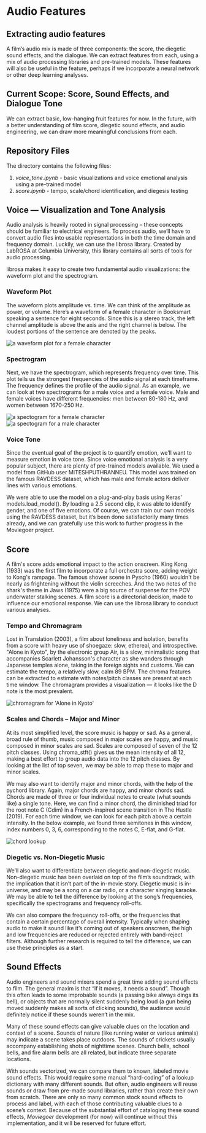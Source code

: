 # Audio Features
## Extracting audio features
A film’s audio mix is made of three components: the score, the diegetic sound effects, and the dialogue. We can extract features from each, using a mix of audio processing libraries and pre-trained models. These features will also be useful in the feature, perhaps if we incorporate a neural network or other deep learning analyses.

## Current Scope: Score, Sound Effects, and Dialogue Tone
We can extract basic, low-hanging fruit features for now. In the future, with a better understanding of film score, diegetic sound effects, and audio engineering, we can draw more meaningful conclusions from each.

## Repository Files
The directory contains the following files:

1. *voice_tone.ipynb* - basic visualizations and voice emotional analysis using a pre-trained model
2. *score.ipynb* - tempo, scale/chord identification, and diegesis testing

## Voice — Visualization and Tone Analysis
Audio analysis is heavily rooted in signal processing – these concepts should be familiar to electrical engineers. To process audio, we’ll have to convert audio files into usable representations in both the time domain and frequency domain. Luckily, we can use the librosa library. Created by LabROSA at Columbia University, this library contains all sorts of tools for audio processing.

librosa makes it easy to create two fundamental audio visualizations: the waveform plot and the spectrogram.

### Waveform Plot
The waveform plots amplitude vs. time. We can think of the amplitude as power, or volume. Here’s a waveform of a female character in Booksmart speaking a sentence for eight seconds. Since this is a stereo track, the left channel amplitude is above the axis and the right channel is below. The loudest portions of the sentence are denoted by the peaks.

![a waveform plot for a female character](/readme_images/waveplot.png "a waveform plot for a female character")

### Spectrogram
Next, we have the spectrogram, which represents frequency over time. This plot tells us the strongest frequencies of the audio signal at each timeframe. The frequency defines the profile of the audio signal. As an example, we can look at two spectrograms for a male voice and a female voice. Male and female voices have different frequencies: men between 80-180 Hz, and women between 1670-250 Hz.

![a spectogram for a female character](/readme_images/spectrogram_female.png "a spectogram for a female character")
![a spectogram for a male character](/readme_images/spectrogram_male.png "a spectogram for a male character")

### Voice Tone
Since the eventual goal of the project is to quantify emotion, we’ll want to measure emotion in voice tone. Since voice emotional analysis is a very popular subject, there are plenty of pre-trained models available. We used a model from GitHub user MITESHPUTHRANNEU. This model was trained on the famous RAVDESS dataset, which has male and female actors deliver lines with various emotions.

We were able to use the model on a plug-and-play basis using Keras’ models.load_model(). By loading a 2.5 second clip, it was able to identify gender, and one of five emotions. Of course, we can train our own models using the RAVDESS dataset, but it’s been done satisfactorily many times already, and we can gratefully use this work to further progress in the Moviegoer project.

## Score
A film's score adds emotional impact to the action onscreen. King Kong (1933) was the first film to incorporate a full orchestra score, adding weight to Kong's rampage. The famous shower scene in Pyscho (1960) wouldn't be nearly as frightening without the violin screeches. And the two notes of the shark's theme in Jaws (1975) were a big source of suspense for the POV underwater stalking scenes. A film score is a directorial decision, made to influence our emotional response. We can use the librosa library to conduct various analyses.

### Tempo and Chromagram
Lost in Translation (2003), a film about loneliness and isolation, benefits from a score with heavy use of shoegaze: slow, ethereal, and introspective. "Alone in Kyoto", by the electronic group Air, is a slow, minimalistic song that accompanies Scarlett Johansson's character as she wanders through Japanese temples alone, taking in the foreign sights and customs.
We can estimate the tempo, a relatively slow, calm 89 BPM. The chroma features can be extracted to estimate with notes/pitch classes are present at each time window. The chromagram provides a visualization — it looks like the D note is the most prevalent.

![chromagram for 'Alone in Kyoto'](/readme_images/chromagram.png "chromagram for 'Alone in Kyoto'")

### Scales and Chords – Major and Minor
At its most simplified level, the score music is happy or sad. As a general, broad rule of thumb, music composed in major scales are happy, and music composed in minor scales are sad. Scales are composed of seven of the 12 pitch classes. Using chroma_stft() gives us the mean intensity of all 12, making a best effort to group audio data into the 12 pitch classes. By looking at the list of top seven, we may be able to map these to major and minor scales.

We may also want to identify major and minor chords, with the help of the pychord library. Again, major chords are happy, and minor chords sad. Chords are made of three or four individual notes to create (what sounds like) a single tone. Here, we can find a minor chord, the diminished triad for the root note C (Cdim) in a French-inspired scene transition in The Hustle (2019). For each time window, we can look for each pitch above a certain intensity. In the below example, we found three semitones in this window, index numbers 0, 3, 6, corresponding to the notes C, E-flat, and G-flat.

![chord lookup](/readme_images/chord_lookup.png "chord lookup")

### Diegetic vs. Non-Diegetic Music
We’ll also want to differentiate between diegetic and non-diegetic music. Non-diegetic music has been overlaid on top of the film’s soundtrack, with the implication that it isn’t part of the in-movie story. Diegetic music is in-universe, and may be a song on a car radio, or a character singing karaoke. 
We may be able to tell the difference by looking at the song’s frequencies, specifically the spectrograms and frequency roll-offs.

We can also compare the frequency roll-offs, or the frequencies that contain a certain percentage of overall intensity. Typically when shaping audio to make it sound like it’s coming out of speakers onscreen, the high and low frequencies are reduced or rejected entirely with band-reject filters. Although further research is required to tell the difference, we can use these principles as a start.

## Sound Effects
Audio engineers and sound mixers spend a great time adding sound effects to film. The general maxim is that “if it moves, it needs a sound”. Though this often leads to some improbable sounds (a passing bike always dings its bell), or objects that are normally silent suddenly being loud (a gun being moved suddenly makes all sorts of clicking sounds), the audience would definitely notice if these sounds weren’t in the mix.

Many of these sound effects can give valuable clues on the location and context of a scene. Sounds of nature (like running water or various animals) may indicate a scene takes place outdoors. The sounds of crickets usually accompany establishing shots of nighttime scenes. Church bells, school bells, and fire alarm bells are all related, but indicate three separate locations.

With sounds vectorized, we can compare them to known, labeled movie sound effects. This would require some manual “hard-coding” of a lookup dictionary with many different sounds. But often, audio engineers will reuse sounds or draw from pre-made sound libraries, rather than create their own from scratch. There are only so many common stock sound effects to process and label, with each of those contributing valuable clues to a scene’s context. Because of the substantial effort of cataloging these sound effects, *Moviegoer* development (for now) will continue without this implementation, and it will be reserved for future effort.
